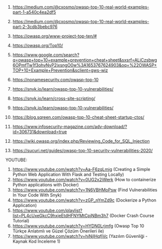 
1. https://medium.com/@cxosmo/owasp-top-10-real-world-examples-part-1-a540c4ea2df5

2. https://medium.com/@cxosmo/owasp-top-10-real-world-examples-part-2-3cdb3bebc976

3. https://owasp.org/www-project-top-ten/#

4. https://owasp.org/Top10/

5. https://www.google.com/search?q=owasp+top+10+example+prevention+cheat+sheet&sxsrf=ALiCzsbwg6OPmfTw1f3ohvNyP2jxsngO0w%3A1653767624903&oq=%22OWASP+TOP+10+Example+Prevention&sclient=gws-wiz

6. https://nonamesecurity.com/owasp-top-10

7. https://snyk.io/learn/owasp-top-10-vulnerabilities/

8. https://snyk.io/learn/cross-site-scripting/

9. https://snyk.io/learn/owasp-top-10-vulnerabilities/

10. https://blog.sqreen.com/owasp-top-10-cheat-sheet-startup-ctos/

11. https://www.infosecurity-magazine.com/adv-download/?id=306731&download=true

12. https://wiki.owasp.org/index.php/Reviewing_Code_for_SQL_Injection

13. https://sucuri.net/guides/owasp-top-10-security-vulnerabilities-2020/

YOUTUBE:

1. https://www.youtube.com/watch?v=Aa-F6zqLmig  (Creating a Simple Python Web Application With Flask and Testing Locally)
2. https://www.youtube.com/watch?v=0UG2x2iWerk  (How to containerize Python applications with Docker)
3. https://www.youtube.com/watch?v=1N6VBHMoPsw  (Find Vulnerabilities In Your Code With Snyk)
4. https://www.youtube.com/watch?v=zGP_nYmZd9c  (Dockerize a Python Application)
5. https://www.youtube.com/playlist?list=PL4cUxeGkcC9hxjeEtdHFNYMtCpjNBm3h7  (Docker Crash Course Tutorial)
6. https://www.youtube.com/watch?v=HYDN0Lrjmfg  (Owasp Top 10 Türkçe Anlatımlı ve Güzel Çözüm Önerileri ile)
7. https://www.youtube.com/watch?v=hiNjIHqfjVc  (Yazılım Güvenliği - Kaynak Kod İnceleme 1)

